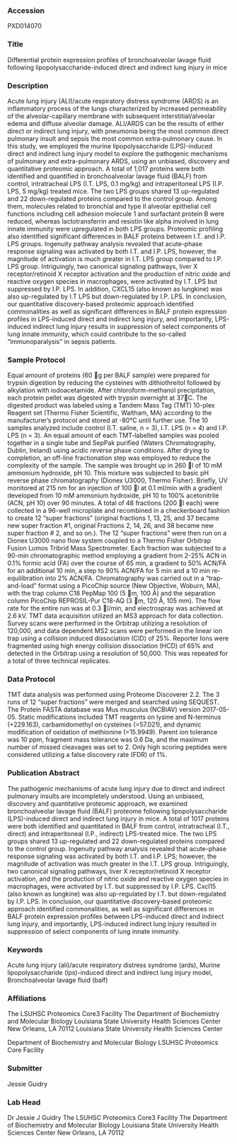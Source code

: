 ### Accession
PXD014070

### Title
Differential protein expression profiles of bronchoalveolar lavage fluid following lipopolysaccharide-induced direct and indirect lung injury in mice

### Description
Acute lung injury (ALI)/acute respiratory distress syndrome (ARDS) is an inflammatory process of the lungs characterized by increased permeability of the alveolar-capillary membrane with subsequent interstitial/alveolar edema and diffuse alveolar damage. ALI/ARDS can be the results of either direct or indirect lung injury, with pneumonia being the most common direct pulmonary insult and sepsis the most common extra-pulmonary cause. In this study, we employed the murine lipopolysaccharide (LPS)-induced direct and indirect lung injury model to explore the pathogenic mechanisms of pulmonary and extra-pulmonary ARDS, using an unbiased, discovery and quantitative proteomic approach. A total of 1,017 proteins were both identified and quantified in bronchoalveolar lavage fluid (BALF) from control, intratracheal LPS (I.T. LPS, 0.1 mg/kg) and intraperitoneal LPS (I.P. LPS, 5 mg/kg) treated mice. The two LPS groups shared 13 up-regulated and 22 down-regulated proteins compared to the control group. Among them, molecules related to bronchial and type II alveolar epithelial cell functions including cell adhesion molecule 1 and surfactant protein B were reduced, whereas lactotransferrin and resistin like alpha involved in lung innate immunity were upregulated in both LPS groups. Proteomic profiling also identified significant differences in BALF proteins between I.T. and I.P. LPS groups. Ingenuity pathway analysis revealed that acute-phase response signaling was activated by both I.T. and I.P. LPS, however, the magnitude of activation is much greater in I.T. LPS group compared to I.P. LPS group. Intriguingly, two canonical signaling pathways, liver X receptor/retinoid X receptor activation and the production of nitric oxide and reactive oxygen species in macrophages, were activated by I.T. LPS but suppressed by I.P. LPS. In addition, CXCL15 (also known as lungkine) was also up-regulated by I.T LPS but down-regulated by I.P. LPS. In conclusion, our quantitative discovery-based proteomic approach identified commonalities as well as significant differences in BALF protein expression profiles in LPS-induced direct and indirect lung injury, and importantly, LPS-induced indirect lung injury results in suppression of select components of lung innate immunity, which could contribute to the so-called “immunoparalysis” in sepsis patients.

### Sample Protocol
Equal amount of proteins (60 g per BALF sample) were prepared for trypsin digestion by reducing the cysteines with dithiothreitol followed by alkylation with iodoacetamide. After chloroform-methanol precipitation, each protein pellet was digested with trypsin overnight at 37C. The digested product was labeled using a Tandem Mass Tag (TMT) 10-plex Reagent set (Thermo Fisher Scientific, Waltham, MA) according to the manufacturer’s protocol and stored at -80°C until further use. The 10 samples analyzed include control (I.T. saline, n = 3), I.T. LPS (n = 4) and I.P. LPS (n = 3). An equal amount of each TMT-labelled samples was pooled together in a single tube and SepPak purified (Waters Chromatography, Dublin, Ireland) using acidic reverse phase conditions. After drying to completion, an off-line fractionation step was employed to reduce the complexity of the sample. The sample was brought up in 260 l of 10 mM ammonium hydroxide, pH 10. This mixture was subjected to basic pH reverse phase chromatography (Dionex U3000, Thermo Fisher). Briefly, UV monitored at 215 nm for an injection of 100 l at 0.1 ml/min with a gradient developed from 10 mM ammonium hydroxide, pH 10 to 100% acetonitrile (ACN, pH 10) over 90 minutes. A total of 48 fractions (200 l each) were collected in a 96-well microplate and recombined in a checkerboard fashion to create 12 “super fractions” (original fractions 1, 13, 25, and 37 became new super fraction #1, original Fractions 2, 14, 26, and 38 became new super fraction # 2, and so on.). The 12 “super fractions” were then run on a Dionex U3000 nano flow system coupled to a Thermo Fisher Orbitrap Fusion Lumos Tribrid Mass Spectrometer. Each fraction was subjected to a 90-min chromatographic method employing a gradient from 2-25% ACN in 0.1% formic acid (FA) over the course of 65 min, a gradient to 50% ACN/FA for an additional 10 min, a step to 90% ACN/FA for 5 min and a 10 min re-equilibration into 2% ACN/FA. Chromatography was carried out in a “trap-and-load” format using a PicoChip source (New Objective, Woburn, MA), with the trap column C18 PepMap 100 (5 m, 100 Å) and the separation column PicoChip REPROSIL-Pur C18-AQ (3 m, 120 Å, 105 mm). The flow rate for the entire run was at 0.3 l/min, and electrospray was achieved at 2.6 kV. TMT data acquisition utilized an MS3 approach for data collection. Survey scans were performed in the Orbitrap utilizing a resolution of 120,000, and data dependent MS2 scans were performed in the linear ion trap using a collision induced dissociation (CID) of 25%. Reporter Ions were fragmented using high energy collision dissociation (HCD) of 65% and detected in the Orbitrap using a resolution of 50,000. This was repeated for a total of three technical replicates.

### Data Protocol
TMT data analysis was performed using Proteome Discoverer 2.2. The 3 runs of 12 “super fractions” were merged and searched using SEQUEST. The Protein FASTA database was Mus musculus (NCBIAV) version 2017-05-05. Static modifications included TMT reagents on lysine and N-terminus (+229.163), carbamidomethyl on cysteines (=57.021), and dynamic modification of oxidation of methionine (=15.9949). Parent ion tolerance was 10 ppm, fragment mass tolerance was 0.6 Da, and the maximum number of missed cleavages was set to 2. Only high scoring peptides were considered utilizing a false discovery rate (FDR) of 1%.

### Publication Abstract
The pathogenic mechanisms of acute lung injury due to direct and indirect pulmonary insults are incompletely understood. Using an unbiased, discovery and quantitative proteomic approach, we examined bronchoalveolar lavage fluid (BALF) proteome following lipopolysaccharide (LPS)-induced direct and indirect lung injury in mice. A total of 1017 proteins were both identified and quantitated in BALF from control, intratracheal (I.T., direct) and intraperitoneal (I.P., indirect) LPS-treated mice. The two LPS groups shared 13 up-regulated and 22 down-regulated proteins compared to the control group. Ingenuity pathway analysis revealed that acute-phase response signaling was activated by both I.T. and I.P. LPS; however, the magnitude of activation was much greater in the I.T. LPS group. Intriguingly, two canonical signaling pathways, liver X receptor/retinoid X receptor activation, and the production of nitric oxide and reactive oxygen species in macrophages, were activated by I.T. but suppressed by I.P. LPS. Cxcl15 (also known as lungkine) was also up-regulated by I.T. but down-regulated by I.P. LPS. In conclusion, our quantitative discovery-based proteomic approach identified commonalities, as well as significant differences in BALF protein expression profiles between LPS-induced direct and indirect lung injury, and importantly, LPS-induced indirect lung injury resulted in suppression of select components of lung innate immunity.

### Keywords
Acute lung injury (ali)/acute respiratory distress syndrome (ards), Murine lipopolysaccharide (lps)-induced direct and indirect lung injury model, Bronchoalveolar lavage fluid (balf)

### Affiliations
The LSUHSC Proteomics Core3 Facility The Department of Biochemistry and Molecular Biology Louisiana State University Health Sciences Center New Orleans, LA 70112
Louisiana State University Health Sciences Center

Department of Biochemistry and Molecular Biology
LSUHSC Proteomics Core Facility

### Submitter
Jessie Guidry

### Lab Head
Dr Jessie J Guidry
The LSUHSC Proteomics Core3 Facility The Department of Biochemistry and Molecular Biology Louisiana State University Health Sciences Center New Orleans, LA 70112


